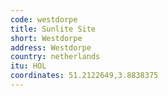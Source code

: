 ```yaml
---
code: westdorpe
title: Sunlite Site
short: Westdorpe
address: Westdorpe
country: netherlands
itu: HOL
coordinates: 51.2122649,3.8838375
---
```

